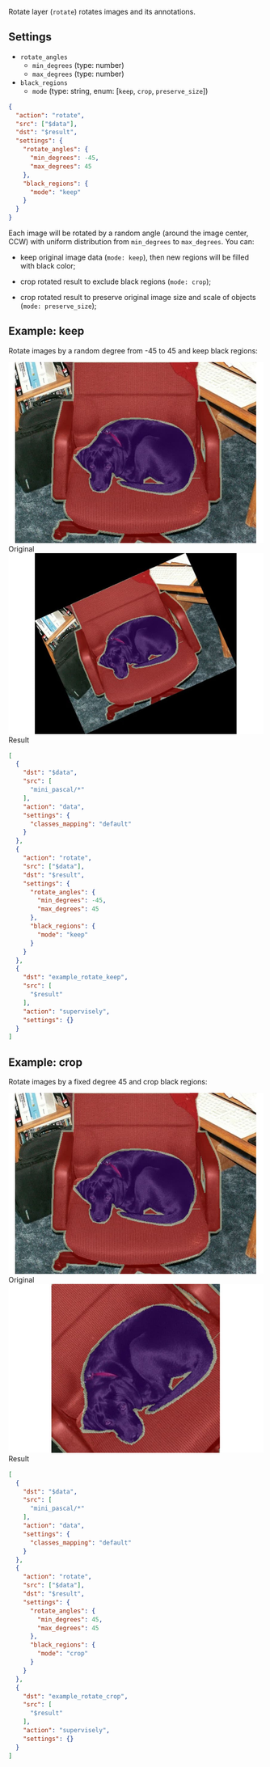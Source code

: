 Rotate layer (`rotate`) rotates images and its annotations.

## Settings

- `rotate_angles`
    - `min_degrees` (type: number)
    - `max_degrees` (type: number)
- `black_regions`
    - `mode` (type: string, enum: [`keep`, `crop`, `preserve_size`])

```json
{
  "action": "rotate",
  "src": ["$data"],
  "dst": "$result",
  "settings": {
    "rotate_angles": {
      "min_degrees": -45,
      "max_degrees": 45
    },
    "black_regions": {
      "mode": "keep"
    }
  }
}
```

Each image will be rotated by a random angle (around the image center, CCW) with uniform distribution from `min_degrees` to `max_degrees`. You can:

* keep original image data (`mode: keep`), then new regions will be filled with black color;

* crop rotated result to exclude black regions (`mode: crop`);

* crop rotated result to preserve original image size and scale of objects (`mode: preserve_size`);

## Example: keep

Rotate images by a random degree from -45 to 45 and keep black regions:

<div class="previews">
  <span>
    <img src="../../assets/legacy/export/rotate/before.jpg"/>
    <span>Original</span>
  </span>
  <span>
    <img src="../../assets/legacy/export/rotate/keep_after.jpg"/>
    <span>Result</span>
  </span>
</div>

```json
[
  {
    "dst": "$data",
    "src": [
      "mini_pascal/*"
    ],
    "action": "data",
    "settings": {
      "classes_mapping": "default"
    }
  },
  {
    "action": "rotate",
    "src": ["$data"],
    "dst": "$result",
    "settings": {
      "rotate_angles": {
        "min_degrees": -45,
        "max_degrees": 45
      },
      "black_regions": {
        "mode": "keep"
      }
    }
  },
  {
    "dst": "example_rotate_keep",
    "src": [
      "$result"
    ],
    "action": "supervisely",
    "settings": {}
  }
]
```

## Example: crop

Rotate images by a fixed degree 45 and crop black regions:

<div class="previews">
  <span>
    <img src="../../assets/legacy/export/rotate/before.jpg"/>
    <span>Original</span>
  </span>
  <span>
    <img src="../../assets/legacy/export/rotate/crop_after.jpg"/>
    <span>Result</span>
  </span>
</div>

```json
[
  {
    "dst": "$data",
    "src": [
      "mini_pascal/*"
    ],
    "action": "data",
    "settings": {
      "classes_mapping": "default"
    }
  },
  {
    "action": "rotate",
    "src": ["$data"],
    "dst": "$result",
    "settings": {
      "rotate_angles": {
        "min_degrees": 45,
        "max_degrees": 45
      },
      "black_regions": {
        "mode": "crop"
      }
    }
  },
  {
    "dst": "example_rotate_crop",
    "src": [
      "$result"
    ],
    "action": "supervisely",
    "settings": {}
  }
]
```

